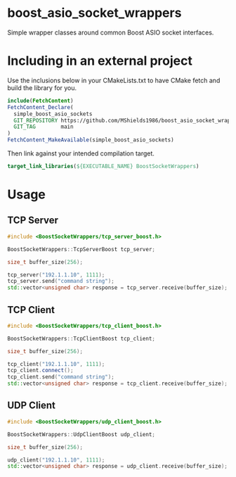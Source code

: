 # boost_asio_socket_wrappers
Simple wrapper classes around common Boost ASIO socket interfaces.

# Including in an external project
Use the inclusions below in your CMakeLists.txt to have CMake fetch and build the library for you.

```cmake
include(FetchContent)
FetchContent_Declare(
  simple_boost_asio_sockets
  GIT_REPOSITORY https://github.com/MShields1986/boost_asio_socket_wrappers
  GIT_TAG        main
)
FetchContent_MakeAvailable(simple_boost_asio_sockets)
```

Then link against your intended compilation target.

```cmake
target_link_libraries(${EXECUTABLE_NAME} BoostSocketWrappers)

```

# Usage
## TCP Server
```cpp
#include <BoostSocketWrappers/tcp_server_boost.h>

BoostSocketWrappers::TcpServerBoost tcp_server;

size_t buffer_size(256);

tcp_server("192.1.1.10", 1111);
tcp_server.send("command string");
std::vector<unsigned char> response = tcp_server.receive(buffer_size);
```

## TCP Client
```cpp
#include <BoostSocketWrappers/tcp_client_boost.h>

BoostSocketWrappers::TcpClientBoost tcp_client;

size_t buffer_size(256);

tcp_client("192.1.1.10", 1111);
tcp_client.connect();
tcp_client.send("command string");
std::vector<unsigned char> response = tcp_client.receive(buffer_size);
```

## UDP Client
```cpp
#include <BoostSocketWrappers/udp_client_boost.h>

BoostSocketWrappers::UdpClientBoost udp_client;

size_t buffer_size(256);

udp_client("192.1.1.10", 1111);
std::vector<unsigned char> response = udp_client.receive(buffer_size);
```
